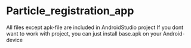 # Particle_registration_app
All files except apk-file are included in AndroidStudio project
If you dont want to work with project, you can just install base.apk on your Android-device
